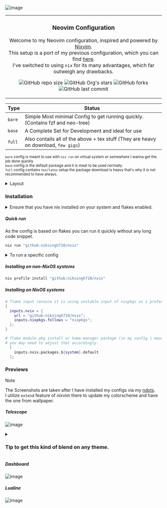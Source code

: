 <p align="center" style="color:grey">

![image](https://github.com/niksingh710/nvix/assets/60490474/89503d51-ca86-4933-872f-3f60c32202a9)

<div align="center">
<table>
<tbody>
<td align="center">
<img width="2000" height="0"><br>

### Neovim Configuration

Welcome to my Neovim configuration, inspired and powered by [Nixvim](https://github.com/nix-community/nixvim).<br>
This setup is a port of my previous configuration, which you can find [here](https://github.com/niksingh710/nvim).<br>
I've switched to using `nix` for its many advantages, which far outweigh any drawbacks.

![GitHub repo size](https://img.shields.io/github/repo-size/niksingh710/nvix)
![GitHub Org's stars](https://img.shields.io/github/stars/niksingh710%2Fnvix)
![GitHub forks](https://img.shields.io/github/forks/niksingh710/nvix)
![GitHub last commit](https://img.shields.io/github/last-commit/niksingh710/gdots)

<img width="2000" height="0">
</td>
</tbody>
</table>
</div>
</p>

| Type   | Status                                                                              |
| ------ | ----------------------------------------------------------------------------------- |
| `bare` | Simple Most minimal Config to get running quickly. (Contains fzf and neo-tree)      |
| `base` | A Complete Set for Development and ideal for use                                    |
| `full` | Also contails all of the above + tex stuff (They are heavy on download, `few gigs`) |

<small> `bare` config is meant to use with `nix run` on virtual system or somewhere I wanna get the job done quickly</small><br>
<small> `base` config is the default package and it is meat to be used normally.</small><br>
<small> `full` config contains `tex/latex` setup the package download is heavy that's why it is not recommended to have always.</small><br>

<details>
<summary>
Layout
  </summary>

```bash

 ./
├──  config/
│  ├──  base/
│  ├──  core/
│  └──  default.nix
├──  lang/
│  ├──  default.nix
│  ├──  lua.nix
│  └──  shell.nix
├──  lib/
│  ├──  default.nix
│  └──  icons.nix
├──  pkgs/
│  └──  default.nix
├──  variables/
│  └──  default.nix
├──  flake.lock
├──  flake.nix
├──  LICENSE
└──  README.md
```

- Every file in a dir is imported by `default.nix`. You don't need to import them manually.
- The `lib/default.nix` file is responsible for importing all utility functions and modules.
- The `general.nix` file contains small plugins that do not require extensive configuration.

> I have added files in `config/lang` still not working `:womp:`.
> Ensure you have done `git add <newfile>` that's how flakes work. (`git restore --staged .` to revert). \[Same for any new file.\]

> How to update plugins to latest version? -> `nix flake update` should do that.
> Also I regularly update the flake.lock file.

</details>

### Installation

<details>
  <summary>
  Ensure that you have nix installed on your system and flakes enabled.
  </summary>

#### Nix pkg manager installation

```bash
# This is multiuser installation of nix requires sudo
sh <(curl -L https://nixos.org/nix/install) --daemon
```

</details>

##### Quick run

As the config is based on flakes you can run it quickly without any long code snippet.

```bash
nix run "github:niksingh710/nvix"
```

<details>
  <summary>
    To run a specific config
  </summary>

```bash
nix run "github:niksingh710/nvix#bare"
nix run "github:niksingh710/nvix#base"
nix run "github:niksingh710/nvix#full"
```

</details>

##### Installing on non-NixOS systems

```bash
nix profile install "github:niksingh710/nvix"
```

##### Installing on NixOS systems

```nix
# flake input (ensure it is using unstable input of nixpkgs as i prefer that)
{
  inputs.nvix = {
    url = "github:niksingh710/nvix";
    inputs.nixpkgs.follows = "nixpkgs";
  };
}

# flake module pkg install or home-manager package (in my config i manager system variable)
# you may need to adjust that accordingly.
  [
    inputs.nvix.packages.${system}.default
  ];
```

### Previews

> [!NOTE]
> The Screenshots are taken after I have installed my configs via my [ndots](https://github.com/niksingh710/ndots).<br>
> I utilize `extend` feature of nixvim there to update my colorscheme and have the one from wallpaper.

##### Telescope

![image](https://github.com/niksingh710/nvix/assets/60490474/52f91e06-5161-4217-8f84-5a6d390295a5)

<details>
  <summary>

### Tip to get this kind of blend on any theme.

  </summary>

  ```lua
      vim.api.nvim_exec([[
        function! CustomTelescopeHighlights() abort
          " Fetching colors from core Neovim highlight groups
          let fg = synIDattr(hlID('Normal'), 'fg')
          let bg0 = synIDattr(hlID('Normal'), 'bg')
          let bg1 = synIDattr(hlID('NormalFloat'), 'bg')
          let orange = synIDattr(hlID('WarningMsg'), 'fg')
          let purple = synIDattr(hlID('Statement'), 'fg')
          let green = synIDattr(hlID('String'), 'fg')
          let red = synIDattr(hlID('ErrorMsg'), 'fg')

          " Setting custom highlights for Telescope
          call nvim_set_hl(0, 'TelescopeMatching', {'fg': orange})
          call nvim_set_hl(0, 'TelescopeSelection', {'fg': fg, 'bg': bg1, 'bold': v:true})
          call nvim_set_hl(0, 'TelescopePromptPrefix', {'bg': bg1})
          call nvim_set_hl(0, 'TelescopePromptNormal', {'bg': bg1})
          call nvim_set_hl(0, 'TelescopeResultsNormal', {'bg': bg0})
          call nvim_set_hl(0, 'TelescopePreviewNormal', {'bg': bg0})
          call nvim_set_hl(0, 'TelescopePromptBorder', {'bg': bg1, 'fg': bg1})
          call nvim_set_hl(0, 'TelescopeResultsBorder', {'bg': bg0, 'fg': bg0})
          call nvim_set_hl(0, 'TelescopePreviewBorder', {'bg': bg0, 'fg': bg0})
          call nvim_set_hl(0, 'TelescopePromptTitle', {'bg': purple, 'fg': bg0})
          call nvim_set_hl(0, 'TelescopeResultsTitle', {'fg': bg0})
          call nvim_set_hl(0, 'TelescopePreviewTitle', {'bg': green, 'fg': bg0})
          call nvim_set_hl(0, 'CmpItemKindField', {'bg': red, 'fg': bg0})

          " Make cmp menu transparent
          call nvim_set_hl(0, 'PMenu', {'bg': 'NONE'})
        endfunction

        " Call the function to apply the custom highlights
        call CustomTelescopeHighlights()
      ]], false)

```
</details>

##### Dashboard

![image](https://github.com/niksingh710/nvix/assets/60490474/9f3bb154-a404-4e07-9eb5-168d0e591b85)

##### Lualine

![image](https://github.com/niksingh710/nvix/assets/60490474/14e81ab5-080a-40a7-a259-f486563881cb)
